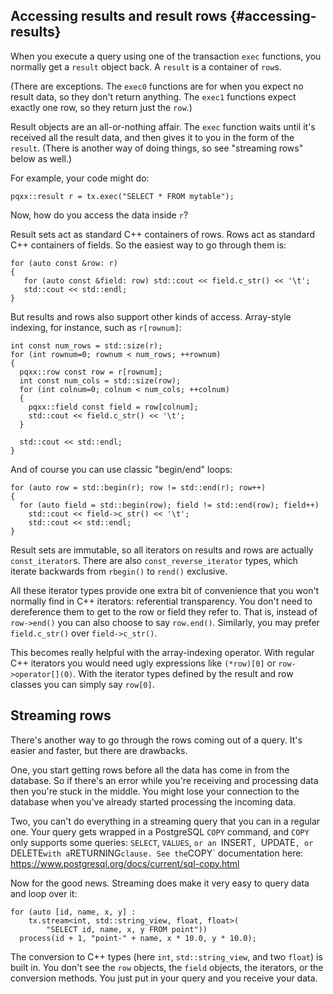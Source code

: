 Accessing results and result rows {#accessing-results}
---------------------------------

When you execute a query using one of the transaction `exec` functions, you normally get a `result` object back. A `result` is a container
of `row`s.

(There are exceptions. The `exec0` functions are for when you expect no result data, so they don't return anything. The `exec1` functions
expect exactly one row, so they return just the `row`.)

Result objects are an all-or-nothing affair. The `exec` function waits until it's received all the result data, and then gives it to you in
the form of the
`result`.  (There is another way of doing things, so see "streaming rows" below as well.)

For example, your code might do:

    pqxx::result r = tx.exec("SELECT * FROM mytable");

Now, how do you access the data inside `r`?

Result sets act as standard C++ containers of rows. Rows act as standard C++ containers of fields. So the easiest way to go through them is:

    for (auto const &row: r)
    {
       for (auto const &field: row) std::cout << field.c_str() << '\t';
       std::cout << std::endl;
    }

But results and rows also support other kinds of access. Array-style indexing, for instance, such as `r[rownum]`:

    int const num_rows = std::size(r);
    for (int rownum=0; rownum < num_rows; ++rownum)
    {
      pqxx::row const row = r[rownum];
      int const num_cols = std::size(row);
      for (int colnum=0; colnum < num_cols; ++colnum)
      {
        pqxx::field const field = row[colnum];
        std::cout << field.c_str() << '\t';
      }

      std::cout << std::endl;
    }

And of course you can use classic "begin/end" loops:

    for (auto row = std::begin(r); row != std::end(r); row++)
    {
      for (auto field = std::begin(row); field != std::end(row); field++)
        std::cout << field->c_str() << '\t';
        std::cout << std::endl;
    }

Result sets are immutable, so all iterators on results and rows are actually
`const_iterator`s. There are also `const_reverse_iterator` types, which iterate backwards from `rbegin()` to `rend()` exclusive.

All these iterator types provide one extra bit of convenience that you won't normally find in C++ iterators: referential transparency. You
don't need to dereference them to get to the row or field they refer to. That is, instead of `row->end()` you can also choose to
say `row.end()`. Similarly, you may prefer `field.c_str()` over `field->c_str()`.

This becomes really helpful with the array-indexing operator. With regular C++ iterators you would need ugly expressions like `(*row)[0]` or
`row->operator[](0)`. With the iterator types defined by the result and row classes you can simply say `row[0]`.


Streaming rows
--------------

There's another way to go through the rows coming out of a query. It's easier and faster, but there are drawbacks.

One, you start getting rows before all the data has come in from the database. So if there's an error while you're receiving and processing
data then you're stuck in the middle. You might lose your connection to the database when you've already started processing the incoming
data.

Two, you can't do everything in a streaming query that you can in a regular one. Your query gets wrapped in a PostgreSQL `COPY` command,
and `COPY` only supports some queries: `SELECT`, `VALUES`, `or an `INSERT`, `UPDATE`, or
`DELETE` with a `RETURNING` clause. See the `COPY` documentation here:
https://www.postgresql.org/docs/current/sql-copy.html

Now for the good news. Streaming does make it very easy to query data and loop over it:

    for (auto [id, name, x, y] :
        tx.stream<int, std::string_view, float, float>(
            "SELECT id, name, x, y FROM point"))
      process(id + 1, "point-" + name, x * 10.0, y * 10.0);

The conversion to C++ types (here `int`, `std::string_view`, and two `float`)
is built in. You don't see the `row` objects, the `field` objects, the iterators, or the conversion methods. You just put in your query and
you receive your data.
